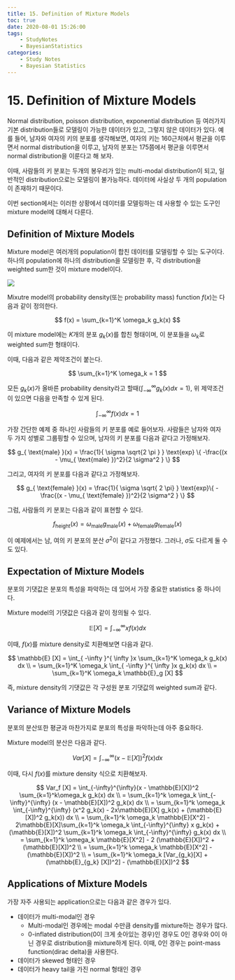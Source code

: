 ```yaml
---
title: 15. Definition of Mixture Models
toc: true
date: 2020-08-01 15:26:00
tags:
	- StudyNotes
	- BayesianStatistics
categories:
	- Study Notes
	- Bayesian Statistics
---
```




# 15. Definition of Mixture Models



Normal distribution, poisson distribution, exponential distribution 등 여러가지 기본 distribution들로 모델링이 가능한 데이터가 있고, 그렇지 않은 데이터가 있다. 예를 들어, 남자와 여자의 키의 분포를 생각해보면, 여자의 키는 160근처에서 평균을 이루면서 normal distribution을 이루고, 남자의 분포는 175쯤에서 평균을 이루면서 normal distribution을 이룬다고 해 보자.

이때, 사람들의 키 분포는 두개의 봉우리가 있는 multi-modal distribution이 되고, 일반적인 distribution으로는 모델링이 불가능하다. 데이터에 사실상 두 개의 population이 존재하기 때문이다.

이번 section에서는 이러한 상황에서 데이터를 모델링하는 데 사용할 수 있는 도구인 mixture model에 대해서 다룬다.



## Definition of Mixture Models

Mixture model은 여러개의 population이 합친 데이터를 모델링할 수 있는 도구이다. 하나의 population에 하나의 distribution을 모델링한 후, 각 distribution을 weighted sum한 것이 mixture model이다.

![](https://raw.githubusercontent.com/wayexists02/my-study-note/image/typora/image1.png)

Mixutre model의 probability density(또는 probability mass) function $f(x)$는 다음과 같이 정의한다.

$$
f(x) = \sum_{k=1}^K \omega_k g_k(x)
$$

이 mixture model에는 $K$개의 분포 $g_k(x)$를 합친 형태이며, 이 분포들을 $\omega_k$로 weighted sum한 형태이다.

이때, 다음과 같은 제약조건이 붙는다.

$$
\sum_{k=1}^K \omega_k = 1
$$

모든 $g_k(x)$가 올바른 probability density라고 할때($\int_{-\infty}^{\infty} g_k(x) dx = 1$), 위 제약조건이 있으면 다음을 만족할 수 있게 된다.

$$
\int_{-\infty}^{\infty} f(x) dx = 1
$$

가장 간단한 예제 중 하나인 사람들의 키 분포를 예로 들어보자. 사람들은 남자와 여자 두 가지 성별로 그룹핑할 수 있으며, 남자의 키 분포를 다음과 같다고 가정해보자.

$$
g_{ \text{male} }(x) = \frac{1}{ \sigma \sqrt{2 \pi } } \text{exp} \{ -\frac{(x - \mu_{ \text{male} })^2}{2 \sigma^2 } \}
$$

그리고, 여자의 키 분포를 다음과 같다고 가정해보자.

$$
g_{ \text{female} }(x) = \frac{1}{ \sigma \sqrt{ 2 \pi} } \text{exp}\{ -\frac{(x - \mu_{ \text{female} })^2}{2 \sigma^2 } \}
$$

그럼, 사람들의 키 분포는 다음과 같이 표현할 수 있다.

$$
f_{\text{height}}(x) = \omega_{\text{male}}g_{\text{male}}(x) + \omega_{\text{female}}g_{\text{female}}(x)
$$

이 예제에서는 남, 여의 키 분포의 분산 $\sigma^2$이 같다고 가정했다. 그러나, $\sigma$도 다르게 둘 수도 있다.



## Expectation of Mixture Models

분포의 기댓값은 분포의 특성을 파악하는 데 있어서 가장 중요한 statistics 중 하나이다.

Mixture model의 기댓값은 다음과 같이 정의될 수 있다.

$$
\mathbb{E} [X] = \int_{ -{\infty} }^{ \infty } x f(x) dx
$$

이때, $f(x)$를 mixture density로 치환해보면 다음과 같다.

$$
\mathbb{E} [X] = \int_{ -\infty }^{ \infty }x \sum_{k=1}^K \omega_k g_k(x) dx \\
= \sum_{k=1}^K \omega_k \int_{ -\infty }^{ \infty }x  g_k(x) dx \\
= \sum_{k=1}^K \omega_k \mathbb{E}_g [X]
$$

즉, mixture density의 기댓값은 각 구성원 분포 기댓값의 weighted sum과 같다.



## Variance of Mixture Models

분포의 분산또한 평균과 마찬가지로 분포의 특성을 파악하는데 아주 중요하다.

Mixture model의 분산은 다음과 같다.

$$
Var[X] = \int_{-\infty}^{\infty}(x - \mathbb{E}[X])^2 f(x) dx
$$

이때, 다시 $f(x)$를 mixture density 식으로 치환해보자.

$$
Var_f [X] = \int_{-\infty}^{\infty}(x - \mathbb{E}[X])^2 \sum_{k=1}^k\omega_k g_k(x) dx \\
= \sum_{k=1}^k \omega_k \int_{-\infty}^{\infty} (x - \mathbb{E}[X])^2 g_k(x) dx \\
= \sum_{k=1}^k \omega_k \int_{-\infty}^{\infty} (x^2 g_k(x) - 2x\mathbb{E}[X] g_k(x) + (\mathbb{E}[X])^2 g_k(x)) dx \\
= \sum_{k=1}^k \omega_k \mathbb{E}[X^2] - 2\mathbb{E}[X]\sum_{k=1}^k \omega_k \int_{-\infty}^{\infty} x g_k(x) + (\mathbb{E}[X])^2 \sum_{k=1}^k \omega_k \int_{-\infty}^{\infty} g_k(x) dx \\
= \sum_{k=1}^k \omega_k \mathbb{E}[X^2] - 2 (\mathbb{E}[X])^2 + (\mathbb{E}[X])^2 \\
= \sum_{k=1}^k \omega_k \mathbb{E}[X^2] -  (\mathbb{E}[X])^2 \\
= \sum_{k=1}^k \omega_k [Var_{g_k}[X] + (\mathbb{E}_{g_k} [X])^2] - (\mathbb{E}[X])^2
$$


## Applications of Mixture Models

가장 자주 사용되는 application으로는 다음과 같은 경우가 있다.

- 데이터가 multi-modal인 경우
    - Multi-modal인 경우에는 modal 수만큼 density를 mixture하는 경우가 많다.
    - 0-inflated distribution(0이 크게 솟아있는 경우)인 경우도 0인 경우와 0이 아닌 경우로 distribution을 mixture하게 된다. 이때, 0인 경우는 point-mass function(dirac delta)을 사용한다.
- 데이터가 skewed 형태인 경우
- 데이터가 heavy tail을 가진 normal 형태인 경우